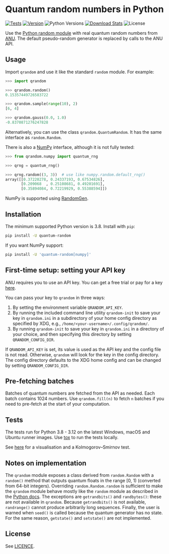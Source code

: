 # Quantum random numbers in Python

[![Tests](https://img.shields.io/github/actions/workflow/status/sbalian/quantum-random/tests.yml?label=tests
)](https://github.com/sbalian/quantum-random/actions/workflows/tests.yml)
[![Version](https://img.shields.io/pypi/v/quantum-random)](https://pypi.org/project/quantum-random/)
![Python Versions](https://img.shields.io/pypi/pyversions/quantum-random)
[![Download Stats](https://img.shields.io/pypi/dm/quantum-random)](https://pypistats.org/packages/quantum-random)
![License](https://img.shields.io/github/license/sbalian/quantum-random)

Use the [Python random module][pyrandom] with real quantum random numbers from
[ANU][anu]. The default pseudo-random generator is replaced by calls to
the ANU API.

## Usage

Import `qrandom` and use it like the standard `random` module. For example:

```python
>>> import qrandom

>>> qrandom.random()
0.15357449726583722

>>> qrandom.sample(range(10), 2)
[6, 4]

>>> qrandom.gauss(0.0, 1.0)
-0.8370871276247828
```

Alternatively, you can use the class `qrandom.QuantumRandom`. It has the same
interface as `random.Random`.

There is also a [NumPy][numpy] interface, although it is not fully tested:

```python
>>> from qrandom.numpy import quantum_rng

>>> qrng = quantum_rng()

>>> qrng.random((3, 3))  # use like numpy.random.default_rng()
array([[0.37220278, 0.24337193, 0.67534826],
       [0.209068  , 0.25108681, 0.49201691],
       [0.35894084, 0.72219929, 0.55388594]])
```

NumPy is supported using [RandomGen][randomgen].

## Installation

The minimum supported Python version is 3.8. Install with `pip`:

```bash
pip install -U quantum-random
```

If you want NumPy support:

```bash
pip install -U 'quantum-random[numpy]'
```

## First-time setup: setting your API key

ANU requires you to use an API key. You can get a free trial or pay for a key
[here][anupricing].

You can pass your key to `qrandom` in three ways:

1. By setting the environment variable `QRANDOM_API_KEY`.
2. By running the included command line utility `qrandom-init` to save your
key in `qrandom.ini` in a subdirectory of your home config directory
as specified by XDG, e.g., `/home/<your-username>/.config/qrandom/`.
3. By running `qrandom-init` to save your key in `qrandom.ini` in a directory
of your choice, and then specifying this directory by setting
`QRANDOM_CONFIG_DIR`.

If `QRANDOM_API_KEY` is set, its value is used as the API key and the
config file is not read. Otherwise, `qrandom` will look for the key
in the config directory. The config directory defaults to the XDG home config
and can be changed by setting `QRANDOM_CONFIG_DIR`.

## Pre-fetching batches

Batches of quantum numbers are fetched from the API as needed.
Each batch contains 1024 numbers. Use `qrandom.fill(n)` to fetch `n` batches
if you need to pre-fetch at the start of your computation.

## Tests

The tests run for Python 3.8 - 3.12 on the latest Windows,
macOS and Ubuntu runner images. Use [tox][tox] to run the tests locally.

See [here](./analysis/uniform.md) for a visualisation and a Kolmogorov–Smirnov
test.

## Notes on implementation

The `qrandom` module exposes a class derived from `random.Random` with a
`random()` method that outputs quantum floats in the range [0, 1)
(converted from 64-bit integers). Overriding `random.Random.random`
is sufficient to make the `qrandom` module behave mostly like the
`random` module as described in the [Python docs][pyrandom]. The exceptions
are `getrandbits()` and `randbytes()`: these are not available in
`qrandom`. Because `getrandbits()` is not available, `randrange()` cannot
produce arbitrarily long sequences. Finally, the user is warned when `seed()`
is called because the quantum generator has no state. For the same reason,
`getstate()` and `setstate()` are not implemented.

## License

See [LICENCE](./LICENSE).

[anu]: https://quantumnumbers.anu.edu.au
[anupricing]: https://quantumnumbers.anu.edu.au/pricing
[pyrandom]: https://docs.python.org/3/library/random.html
[tox]: https://tox.wiki/en/latest/
[numpy]: https://numpy.org
[randomgen]: https://github.com/bashtage/randomgen
